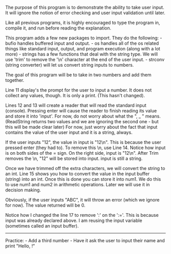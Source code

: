 The purpose of this program is to demonstrate the ability to take user input. It will ignore the notion of error checking and user input validation until later.

Like all previous programs, it is highly encouraged to type the program in, compile it, and run before reading the explanation.

This program adds a few new packages to import. They do the following:
    - bufio handles buffered input and output.
    - os handles all of the os related things like standard input, output, and program execution (along with a lot more)
    - strings has a few functions that deal with the string type. We will use 'trim' to remove the '\n' character at the end of the user input.
    - strconv (string converter) will let us convert string inputs to numbers.

The goal of this program will be to take in two numbers and add them together.

Line 11 display's the prompt for the user to input a number. It does not collect any values, though. It is only a print. (This hasn't changed).

Lines 12 and 13 will create a reader that will read the standard input (console). Pressing enter will cause the reader to finish reading its value and store it into 'input'. For now, do not worry about what the ", _ " means. (ReadString returns two values and we are ignoring the second one - but this will be made clear later) For now, just worry about the fact that input contains the value of the user input and it is a string, always.

If the user inputs "12", the value in input is "12\n". This is because the user pressed enter (they had to). To remove this \n, use Line 14. Notice how input is on both sides of the = sign. On the right side, input is "12\n".  After Trim removes the \n, "12" will be stored into input. input is still a string.

Once we have trimmed off the extra characters, we will convert the string to an int. Line 15 shows you how to convert the value in the input buffer (string) into an int. Once this is done you can store it into num1. We do this to use num1 and num2 in arithmetic operations. Later we will use it in decision making.

Obviously, if the user inputs "ABC", it will throw an error (which we ignore for now). The value returned will be 0.

Notice how I changed the line 17 to remove ':' on the ':='. This is because input was already declared above. I am reusing the input variable (sometimes called an input buffer).

------

Practice:
    - Add a third number
    - Have it ask the user to input their name and print "Hello, <name>!"
